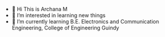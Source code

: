 - 👋 Hi This is Archana M
- 👀 I’m interested in learning new things
- 🌱 I’m currently learning B.E. Electronics and Communication Engineering, College of Engineering Guindy


<!---
archana-2306/archana-2306 is a ✨ special ✨ repository because its `README.md` (this file) appears on your GitHub profile.
You can click the Preview link to take a look at your changes.
--->
